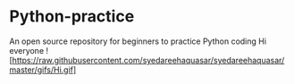 # Python-practice
An open source repository for beginners to practice Python coding
Hi everyone ![https://raw.githubusercontent.com/syedareehaquasar/syedareehaquasar/master/gifs/Hi.gif]
